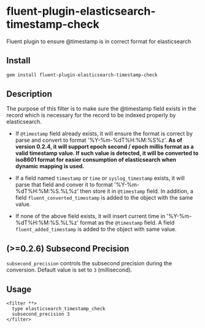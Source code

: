 # fluent-plugin-elasticsearch-timestamp-check
Fluent plugin to ensure @timestamp is in correct format for elasticsearch

## Install

```bash
gem install fluent-plugin-elasticsearch-timestamp-check
```

## Description

The purpose of this filter is to make sure the @timestamp field exists in the
record which is necessary for the record to be indexed properly by
elasticsearch.

* If `@timestamp` field already exists, it will ensure the format is correct
  by parse and convert to format '%Y-%m-%dT%H:%M:%S%z'. **As of version 0.2.4, it
  will support epoch second / epoch millis format as a valid timestamp value. If
  such value is detected, it will be converted to iso8601 format for easier
  consumption of elasticsearch when dynamic mapping is used.**

* If a field named `timestamp` or `time` or `syslog_timestamp` exists, it will
  parse that field and conver it to format '%Y-%m-%dT%H:%M:%S.%L%z' then store it
  in `@timestamp` field. In addition, a field `fluent_converted_timestamp`
  is added to the object with the same value.

* If none of the above field exists, it will insert current time in
  '%Y-%m-%dT%H:%M:%S.%L%z' format as the `@timestamp` field. A field
  `fluent_added_timestamp` is added to the object with same value.

## (>=0.2.6) Subsecond Precision

`subsecond_precision` controls the subsecond precision during the conversion.
Default value is set to `3` (millisecond).

## Usage

```
<filter **>
  type elasticsearch_timestamp_check
  subsecond_precision 3
</filter>
```
